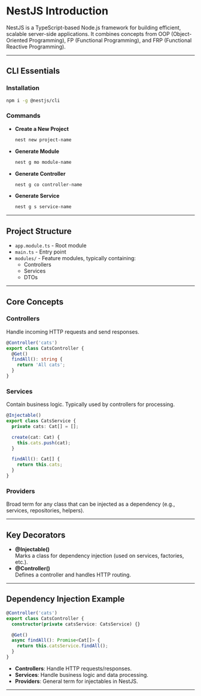 # NestJS Introduction

NestJS is a TypeScript-based Node.js framework for building efficient, scalable server-side applications. It combines concepts from OOP (Object-Oriented Programming), FP (Functional Programming), and FRP (Functional Reactive Programming).

---

## CLI Essentials

### Installation

```bash
npm i -g @nestjs/cli
```

### Commands

- **Create a New Project**
  ```bash
  nest new project-name
  ```
- **Generate Module**
  ```bash
  nest g mo module-name
  ```
- **Generate Controller**
  ```bash
  nest g co controller-name
  ```
- **Generate Service**
  ```bash
  nest g s service-name
  ```

---

## Project Structure

- `app.module.ts` - Root module
- `main.ts` - Entry point
- `modules/` - Feature modules, typically containing:
  - Controllers
  - Services
  - DTOs

---

## Core Concepts

### Controllers

Handle incoming HTTP requests and send responses.

```typescript
@Controller('cats')
export class CatsController {
  @Get()
  findAll(): string {
    return 'All cats';
  }
}
```

### Services

Contain business logic. Typically used by controllers for processing.

```typescript
@Injectable() 
export class CatsService {
  private cats: Cat[] = [];

  create(cat: Cat) {
    this.cats.push(cat);
  }

  findAll(): Cat[] {
    return this.cats;
  }
}
```

### Providers

Broad term for any class that can be injected as a dependency (e.g., services, repositories, helpers).

---

## Key Decorators

- **@Injectable()**  
  Marks a class for dependency injection (used on services, factories, etc.).
- **@Controller()**  
  Defines a controller and handles HTTP routing.

---

## Dependency Injection Example

```typescript
@Controller('cats')
export class CatsController {
  constructor(private catsService: CatsService) {}

  @Get()
  async findAll(): Promise<Cat[]> {
    return this.catsService.findAll();
  }
}
```

- **Controllers**: Handle HTTP requests/responses.
- **Services**: Handle business logic and data processing.
- **Providers**: General term for injectables in NestJS.

---
